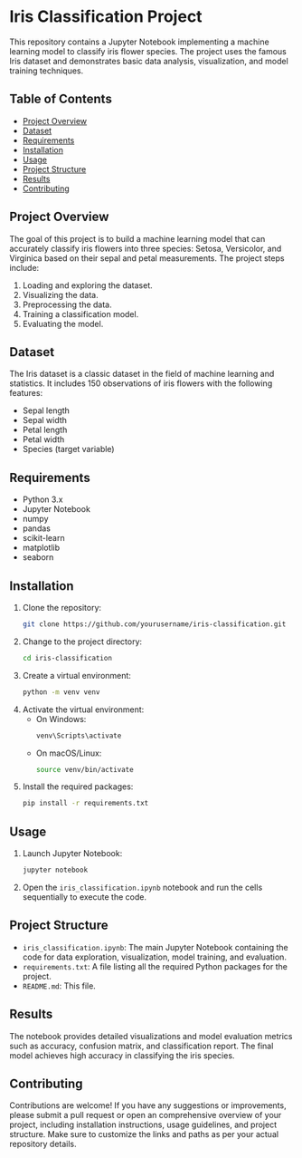 
# Iris Classification Project

This repository contains a Jupyter Notebook implementing a machine learning model to classify iris flower species. The project uses the famous Iris dataset and demonstrates basic data analysis, visualization, and model training techniques.

## Table of Contents

- [Project Overview](#project-overview)
- [Dataset](#dataset)
- [Requirements](#requirements)
- [Installation](#installation)
- [Usage](#usage)
- [Project Structure](#project-structure)
- [Results](#results)
- [Contributing](#contributing)


## Project Overview

The goal of this project is to build a machine learning model that can accurately classify iris flowers into three species: Setosa, Versicolor, and Virginica based on their sepal and petal measurements. The project steps include:

1. Loading and exploring the dataset.
2. Visualizing the data.
3. Preprocessing the data.
4. Training a classification model.
5. Evaluating the model.

## Dataset

The Iris dataset is a classic dataset in the field of machine learning and statistics. It includes 150 observations of iris flowers with the following features:

- Sepal length
- Sepal width
- Petal length
- Petal width
- Species (target variable)

## Requirements

- Python 3.x
- Jupyter Notebook
- numpy
- pandas
- scikit-learn
- matplotlib
- seaborn

## Installation

1. Clone the repository:
    ```bash
    git clone https://github.com/yourusername/iris-classification.git
    ```
2. Change to the project directory:
    ```bash
    cd iris-classification
    ```
3. Create a virtual environment:
    ```bash
    python -m venv venv
    ```
4. Activate the virtual environment:
    - On Windows:
        ```bash
        venv\Scripts\activate
        ```
    - On macOS/Linux:
        ```bash
        source venv/bin/activate
        ```
5. Install the required packages:
    ```bash
    pip install -r requirements.txt
    ```

## Usage

1. Launch Jupyter Notebook:
    ```bash
    jupyter notebook
    ```
2. Open the `iris_classification.ipynb` notebook and run the cells sequentially to execute the code.

## Project Structure

- `iris_classification.ipynb`: The main Jupyter Notebook containing the code for data exploration, visualization, model training, and evaluation.
- `requirements.txt`: A file listing all the required Python packages for the project.
- `README.md`: This file.

## Results

The notebook provides detailed visualizations and model evaluation metrics such as accuracy, confusion matrix, and classification report. The final model achieves high accuracy in classifying the iris species.

## Contributing

Contributions are welcome! If you have any suggestions or improvements, please submit a pull request or open an comprehensive overview of your project, including installation instructions, usage guidelines, and project structure. Make sure to customize the links and paths as per your actual repository details.
